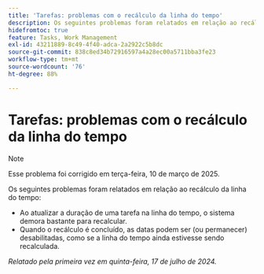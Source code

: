 ```yaml
---
title: 'Tarefas: problemas com o recálculo da linha do tempo'
description: Os seguintes problemas foram relatados em relação ao recálculo do cronograma.
hidefromtoc: true
feature: Tasks, Work Management
exl-id: 43211889-8c49-4f40-adca-2a2922c5b8dc
source-git-commit: 838c8ed34b72916597a4a28ec00a5711bba3fe23
workflow-type: tm+mt
source-wordcount: '76'
ht-degree: 88%

---
```


# Tarefas: problemas com o recálculo da linha do tempo

>[!NOTE]
>
>Esse problema foi corrigido em terça-feira, 10 de março de 2025.

Os seguintes problemas foram relatados em relação ao recálculo da linha do tempo:

* Ao atualizar a duração de uma tarefa na linha do tempo, o sistema demora bastante para recalcular.
* Quando o recálculo é concluído, as datas podem ser (ou permanecer) desabilitadas, como se a linha do tempo ainda estivesse sendo recalculada.

_Relatado pela primeira vez em quinta-feira, 17 de julho de 2024._

